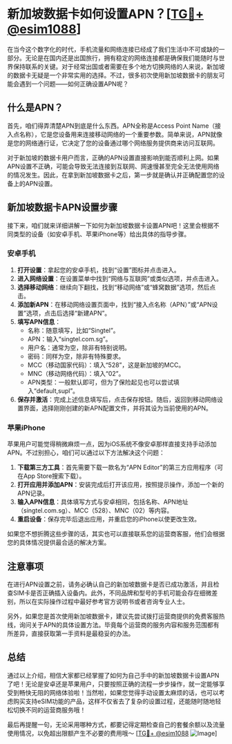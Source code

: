 # 新加坡数据卡如何设置APN？[[TG💪+ @esim1088](https://t.me/s/esim1088)]

在当今这个数字化的时代，手机流量和网络连接已经成了我们生活中不可或缺的一部分。无论是在国内还是出国旅行，拥有稳定的网络连接都是确保我们能随时与世界保持联系的关键。对于经常出国或者需要在多个地方切换网络的人来说，新加坡的数据卡无疑是一个非常实用的选择。不过，很多初次使用新加坡数据卡的朋友可能会遇到一个问题——如何正确设置APN呢？

## 什么是APN？

首先，咱们得弄清楚APN到底是什么东西。APN全称是Access Point Name（接入点名称），它是您设备用来连接移动网络的一个重要参数。简单来说，APN就像是您的网络通行证，它决定了您的设备通过哪个网络服务提供商来访问互联网。

对于新加坡的数据卡用户而言，正确的APN设置直接影响到能否顺利上网。如果APN设置不正确，可能会导致无法连接到互联网、网速慢甚至完全无法使用网络的情况发生。因此，在拿到新加坡数据卡之后，第一步就是确认并正确配置您的设备上的APN设置。

## 新加坡数据卡APN设置步骤

接下来，咱们就来详细讲解一下如何为新加坡数据卡设置APN吧！这里会根据不同类型的设备（如安卓手机、苹果iPhone等）给出具体的指导步骤。

### 安卓手机

1. **打开设置**：拿起您的安卓手机，找到“设置”图标并点击进入。
2. **进入网络设置**：在设置菜单中找到“网络与互联网”或类似选项，并点击进入。
3. **选择移动网络**：继续向下翻找，找到“移动网络”或“蜂窝数据”选项，然后点击。
4. **添加新APN**：在移动网络设置页面中，找到“接入点名称（APN）”或“APN设置”选项，点击后选择“新建APN”。
5. **填写APN信息**：
   - 名称：随意填写，比如“Singtel”。
   - APN：输入“singtel.com.sg”。
   - 用户名：通常为空，除非有特别说明。
   - 密码：同样为空，除非有特殊要求。
   - MCC（移动国家代码）：填入“528”，这是新加坡的MCC。
   - MNC（移动网络代码）：填入“02”。
   - APN类型：一般默认即可，但为了保险起见也可以尝试填入“default,supl”。
6. **保存并激活**：完成上述信息填写后，点击保存按钮。随后，返回到移动网络设置界面，选择刚刚创建的新APN配置文件，并将其设为当前使用的APN。

### 苹果iPhone

苹果用户可能觉得稍微麻烦一点，因为iOS系统不像安卓那样直接支持手动添加APN。不过别担心，咱们可以通过以下方法解决这个问题：

1. **下载第三方工具**：首先需要下载一款名为“APN Editor”的第三方应用程序（可在App Store搜索下载）。
2. **打开应用并添加APN**：安装完成后打开该应用，按照提示操作，添加一个新的APN记录。
3. **输入APN信息**：具体填写方式与安卓相同，包括名称、APN地址（singtel.com.sg）、MCC（528）、MNC（02）等内容。
4. **重启设备**：保存完毕后退出应用，并重启您的iPhone以使更改生效。

如果您不想折腾这些步骤的话，其实也可以直接联系您的运营商客服，他们会根据您的具体情况提供最合适的解决方案。

## 注意事项

在进行APN设置之前，请务必确认自己的新加坡数据卡是否已成功激活，并且检查SIM卡是否正确插入设备内。此外，不同品牌和型号的手机可能会存在细微差别，所以在实际操作过程中最好参考官方说明书或者咨询专业人士。

另外，如果您是首次使用新加坡数据卡，建议先尝试拨打运营商提供的免费客服热线，询问关于APN的具体设置方法。毕竟每个运营商的服务内容和服务范围都有所差异，直接获取第一手资料是最稳妥的办法。

## 总结

通过以上介绍，相信大家都已经掌握了如何为自己手中的新加坡数据卡设置APN了吧！无论是安卓还是苹果用户，只要按照正确的流程一步步操作，就一定能够享受到畅快无阻的网络体验啦！当然啦，如果您觉得手动设置太麻烦的话，也可以考虑购买支持eSIM功能的产品，这样不仅省去了复杂的设置过程，还能随时随地轻松切换不同的运营商服务哦！

最后再提醒一句，无论采用哪种方式，都要记得定期检查自己的套餐余额以及流量使用情况，以免超出限额产生不必要的费用哦～ [[TG💪+ @esim1088](https://t.me/s/esim1088) ![Image](https://i.postimg.cc/4NQfJmqS/Snipaste-2025-05-13-00-14-12.png)]